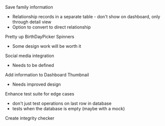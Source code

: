 Save family information
- Relationship records in a separate table - don't show on dashboard, only through detail view
- Option to convert to direct relationship

Pretty up BirthDayPicker Spinners
- Some design work will be worth it

Social media integration
- Needs to be defined

Add information to Dashboard Thumbnail
- Needs improved design

Enhance test suite for edge cases
- don\'t just test operations on last row in database
- tests when the database is empty (maybe with a mock)

Create integrity checker
